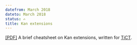 ```yaml
---
datefrom: March 2018
dateto: March 2018
status: ✍
title: Kan extensions
---
```

[\[PDF\]](stuff/REFCARDS_kan.pdf) A brief cheatsheet on Kan extensions, written for [TiCT](http://www.math.muni.cz/~diliberti/Teaching/Teaching%20Brno/Topics/2018/Topics2018.html).